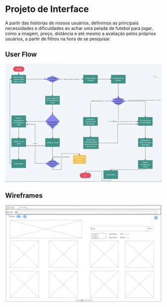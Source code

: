 # Projeto de Interface
A partir das histórias de nossos usuários, definimos as principais necessidades e dificuldades ao achar uma pelada de futebol para jogar, como a imagem, preço, distância
e até mesmo a avaliação pelos próprios usuários, a partir de filtros na hora de se pesquisar.
## User Flow

![UserFlow](images/userflow.PNG)


## Wireframes

![Wireframe](images/wireframe.PNG)


